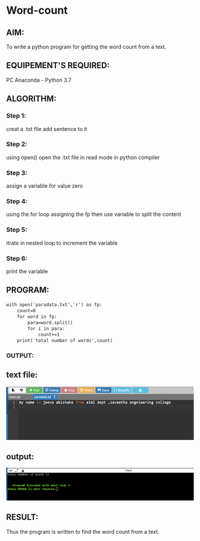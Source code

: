 # Word-count
## AIM:
To write a python program for getting the word count from a text.
## EQUIPEMENT'S REQUIRED: 
PC
Anaconda - Python 3.7
## ALGORITHM: 
### Step 1:
creat a .txt file add sentence to it

### Step 2:
using open() open the .txt file in read mode in python compiler

 
### Step 3: 
assign a variable for value zero

### Step 4:  
using the for loop assigning the fp then
use variable to split the content 

### Step 5: 
itrate in nested loop to increment the variable

### Step 6: 
print the variable

## PROGRAM:
```
with open('paradata.txt','r') as fp:
    count=0
    for word in fp:
        para=word.split()
        for i in para:
            count+=1
    print('total number of words',count)
```    

### OUTPUT:
## text file:
![output](text.png)
## output:
![output](output.png)




## RESULT:
Thus the program is written to find the word count from a text.
